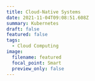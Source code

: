 ```yaml
---
title: Cloud-Native Systems
date: 2021-11-04T09:08:51.608Z
summary: Kubernetes
draft: false
featured: false
tags:
  - Cloud Computing
image:
  filename: featured
  focal_point: Smart
  preview_only: false
---
```

